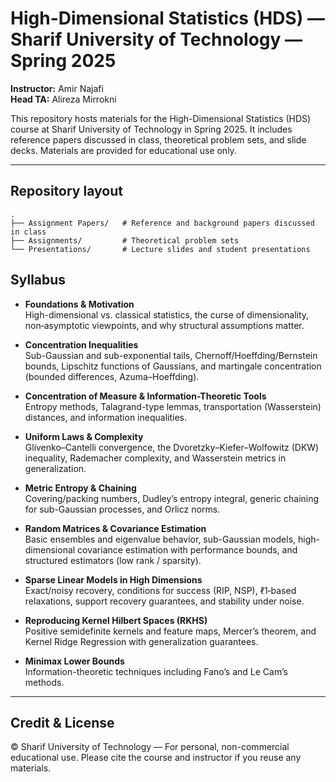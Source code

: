 # High-Dimensional Statistics (HDS) — Sharif University of Technology — Spring 2025

**Instructor:** Amir Najafi  
**Head TA:** Alireza Mirrokni

This repository hosts materials for the High-Dimensional Statistics (HDS) course at Sharif University of Technology in Spring 2025. It includes reference papers discussed in class, theoretical problem sets, and slide decks. Materials are provided for educational use only.

---

## Repository layout

```
.
├── Assignment Papers/   # Reference and background papers discussed in class
├── Assignments/         # Theoretical problem sets
└── Presentations/       # Lecture slides and student presentations
```

## Syllabus

- **Foundations & Motivation**  
  High-dimensional vs. classical statistics, the curse of dimensionality, non‑asymptotic viewpoints, and why structural assumptions matter.

- **Concentration Inequalities**  
  Sub-Gaussian and sub-exponential tails, Chernoff/Hoeffding/Bernstein bounds, Lipschitz functions of Gaussians, and martingale concentration (bounded differences, Azuma–Hoeffding).

- **Concentration of Measure & Information-Theoretic Tools**  
  Entropy methods, Talagrand-type lemmas, transportation (Wasserstein) distances, and information inequalities.

- **Uniform Laws & Complexity**  
  Glivenko–Cantelli convergence, the Dvoretzky–Kiefer–Wolfowitz (DKW) inequality, Rademacher complexity, and Wasserstein metrics in generalization.

- **Metric Entropy & Chaining**  
  Covering/packing numbers, Dudley’s entropy integral, generic chaining for sub-Gaussian processes, and Orlicz norms.

- **Random Matrices & Covariance Estimation**  
  Basic ensembles and eigenvalue behavior, sub-Gaussian models, high-dimensional covariance estimation with performance bounds, and structured estimators (low rank / sparsity).

- **Sparse Linear Models in High Dimensions**  
  Exact/noisy recovery, conditions for success (RIP, NSP), ℓ1‑based relaxations, support recovery guarantees, and stability under noise.

- **Reproducing Kernel Hilbert Spaces (RKHS)**  
  Positive semidefinite kernels and feature maps, Mercer’s theorem, and Kernel Ridge Regression with generalization guarantees.

- **Minimax Lower Bounds**  
  Information-theoretic techniques including Fano’s and Le Cam’s methods.

---

## Credit & License

© Sharif University of Technology — For personal, non-commercial educational use. Please cite the course and instructor if you reuse any materials.

